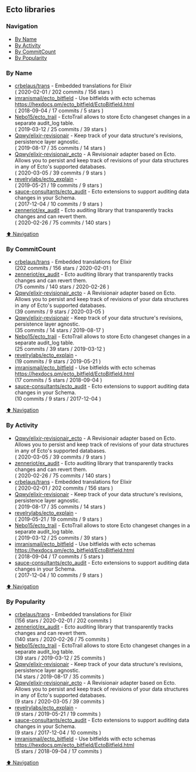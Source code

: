 ## Ecto libraries

### Navigation

- [By Name](#by-name)
- [By Activity](#by-activity)
- [By CommitCount](#by-commitcount)
- [By Popularity](#by-popularity)

### By Name
<!-- PROJECTS_LIST -->
- [crbelaus/trans](https://github.com/crbelaus/trans) - Embedded translations for Elixir <br/> ( 2020-02-01 / 202 commits / 156 stars )
- [imranismail/ecto_bitfield](https://github.com/imranismail/ecto_bitfield) - Use bitfields with ecto schemas https://hexdocs.pm/ecto_bitfield/EctoBitfield.html <br/> ( 2018-09-04 / 17 commits / 5 stars )
- [Nebo15/ecto_trail](https://github.com/Nebo15/ecto_trail) - EctoTrail allows to store Ecto changeset changes in a separate audit_log table. <br/> ( 2019-03-12 / 25 commits / 39 stars )
- [Qqwy/elixir-revisionair](https://github.com/Qqwy/elixir-revisionair) - Keep track of your data structure's revisions, persistence layer agnostic. <br/> ( 2019-08-17 / 35 commits / 14 stars )
- [Qqwy/elixir-revisionair_ecto](https://github.com/Qqwy/elixir-revisionair_ecto) - A Revisionair adapter based on Ecto. Allows you to persist and keep track of revisions of your data structures in any of Ecto's supported databases. <br/> ( 2020-03-05 / 39 commits / 9 stars )
- [revelrylabs/ecto_explain](https://github.com/revelrylabs/ecto_explain) -  <br/> ( 2019-05-21 / 19 commits / 9 stars )
- [sauce-consultants/ecto_audit](https://github.com/sauce-consultants/ecto_audit) - Ecto extensions to support auditing data changes in your Schema. <br/> ( 2017-12-04 / 10 commits / 9 stars )
- [zenneriot/ex_audit](https://github.com/zenneriot/ex_audit) - Ecto auditing library that transparently tracks changes and can revert them. <br/> ( 2020-02-26 / 75 commits / 140 stars )
<!-- /PROJECTS_LIST -->

[⬆ Navigation](#navigation)

### By CommitCount
<!-- COMMITCOUNT_LIST -->
- [crbelaus/trans](https://github.com/crbelaus/trans) - Embedded translations for Elixir <br/> (202 commits / 156 stars / 2020-02-01 )
- [zenneriot/ex_audit](https://github.com/zenneriot/ex_audit) - Ecto auditing library that transparently tracks changes and can revert them. <br/> (75 commits / 140 stars / 2020-02-26 )
- [Qqwy/elixir-revisionair_ecto](https://github.com/Qqwy/elixir-revisionair_ecto) - A Revisionair adapter based on Ecto. Allows you to persist and keep track of revisions of your data structures in any of Ecto's supported databases. <br/> (39 commits / 9 stars / 2020-03-05 )
- [Qqwy/elixir-revisionair](https://github.com/Qqwy/elixir-revisionair) - Keep track of your data structure's revisions, persistence layer agnostic. <br/> (35 commits / 14 stars / 2019-08-17 )
- [Nebo15/ecto_trail](https://github.com/Nebo15/ecto_trail) - EctoTrail allows to store Ecto changeset changes in a separate audit_log table. <br/> (25 commits / 39 stars / 2019-03-12 )
- [revelrylabs/ecto_explain](https://github.com/revelrylabs/ecto_explain) -  <br/> (19 commits / 9 stars / 2019-05-21 )
- [imranismail/ecto_bitfield](https://github.com/imranismail/ecto_bitfield) - Use bitfields with ecto schemas https://hexdocs.pm/ecto_bitfield/EctoBitfield.html <br/> (17 commits / 5 stars / 2018-09-04 )
- [sauce-consultants/ecto_audit](https://github.com/sauce-consultants/ecto_audit) - Ecto extensions to support auditing data changes in your Schema. <br/> (10 commits / 9 stars / 2017-12-04 )
<!-- /COMMITCOUNT_LIST -->
[⬆ Navigation](#navigation)

### By Activity
<!-- ACTIVITY_LIST -->
- [Qqwy/elixir-revisionair_ecto](https://github.com/Qqwy/elixir-revisionair_ecto) - A Revisionair adapter based on Ecto. Allows you to persist and keep track of revisions of your data structures in any of Ecto's supported databases. <br/> ( 2020-03-05 / 39 commits / 9 stars )
- [zenneriot/ex_audit](https://github.com/zenneriot/ex_audit) - Ecto auditing library that transparently tracks changes and can revert them. <br/> ( 2020-02-26 / 75 commits / 140 stars )
- [crbelaus/trans](https://github.com/crbelaus/trans) - Embedded translations for Elixir <br/> ( 2020-02-01 / 202 commits / 156 stars )
- [Qqwy/elixir-revisionair](https://github.com/Qqwy/elixir-revisionair) - Keep track of your data structure's revisions, persistence layer agnostic. <br/> ( 2019-08-17 / 35 commits / 14 stars )
- [revelrylabs/ecto_explain](https://github.com/revelrylabs/ecto_explain) -  <br/> ( 2019-05-21 / 19 commits / 9 stars )
- [Nebo15/ecto_trail](https://github.com/Nebo15/ecto_trail) - EctoTrail allows to store Ecto changeset changes in a separate audit_log table. <br/> ( 2019-03-12 / 25 commits / 39 stars )
- [imranismail/ecto_bitfield](https://github.com/imranismail/ecto_bitfield) - Use bitfields with ecto schemas https://hexdocs.pm/ecto_bitfield/EctoBitfield.html <br/> ( 2018-09-04 / 17 commits / 5 stars )
- [sauce-consultants/ecto_audit](https://github.com/sauce-consultants/ecto_audit) - Ecto extensions to support auditing data changes in your Schema. <br/> ( 2017-12-04 / 10 commits / 9 stars )
<!-- /ACTIVITY_LIST -->

[⬆ Navigation](#navigation)

### By Popularity
<!-- POPULARITY_LIST -->
- [crbelaus/trans](https://github.com/crbelaus/trans) - Embedded translations for Elixir <br/> (156 stars / 2020-02-01 / 202 commits )
- [zenneriot/ex_audit](https://github.com/zenneriot/ex_audit) - Ecto auditing library that transparently tracks changes and can revert them. <br/> (140 stars / 2020-02-26 / 75 commits )
- [Nebo15/ecto_trail](https://github.com/Nebo15/ecto_trail) - EctoTrail allows to store Ecto changeset changes in a separate audit_log table. <br/> (39 stars / 2019-03-12 / 25 commits )
- [Qqwy/elixir-revisionair](https://github.com/Qqwy/elixir-revisionair) - Keep track of your data structure's revisions, persistence layer agnostic. <br/> (14 stars / 2019-08-17 / 35 commits )
- [Qqwy/elixir-revisionair_ecto](https://github.com/Qqwy/elixir-revisionair_ecto) - A Revisionair adapter based on Ecto. Allows you to persist and keep track of revisions of your data structures in any of Ecto's supported databases. <br/> (9 stars / 2020-03-05 / 39 commits )
- [revelrylabs/ecto_explain](https://github.com/revelrylabs/ecto_explain) -  <br/> (9 stars / 2019-05-21 / 19 commits )
- [sauce-consultants/ecto_audit](https://github.com/sauce-consultants/ecto_audit) - Ecto extensions to support auditing data changes in your Schema. <br/> (9 stars / 2017-12-04 / 10 commits )
- [imranismail/ecto_bitfield](https://github.com/imranismail/ecto_bitfield) - Use bitfields with ecto schemas https://hexdocs.pm/ecto_bitfield/EctoBitfield.html <br/> (5 stars / 2018-09-04 / 17 commits )
<!-- /POPULARITY_LIST -->

[⬆ Navigation](#navigation)
